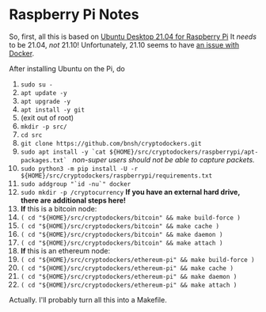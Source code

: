 # Raspberry Pi Notes

So, first, all this is based on [Ubuntu Desktop 21.04 for Raspberry Pi](https://ubuntu.com/download/raspberry-pi) It *needs* to be 21.04, *not* 21.10! Unfortunately, 21.10 seems to have [an issue with Docker](https://forum.storj.io/t/ubuntu-21-10-os-update-problem-with-the-node/15763).

After installing Ubuntu on the Pi, do

1. `sudo su -` 
2. `apt update -y`
3. `apt upgrade -y`
4. `apt install -y git`
5. (exit out of root)
6. `mkdir -p src/`
7. `cd src`
8. `git clone https://github.com/bnsh/cryptodockers.git`
9. ```sudo apt install -y `cat ${HOME}/src/cryptodockers/raspberrypi/apt-packages.txt` ```
   *non-super users should _not_ be able to capture packets.*
10. `sudo python3 -m pip install -U -r ${HOME}/src/cryptodockers/raspberrypi/requirements.txt`
11. ```sudo addgroup "`id -nu`" docker```
12. ```sudo mkdir -p /cryptocurrency``` **If you have an external hard drive, there are additional steps here!**
13. **If** this is a bitcoin node:
14. ```( cd "${HOME}/src/cryptodockers/bitcoin" && make build-force )```
15. ```( cd "${HOME}/src/cryptodockers/bitcoin" && make cache )```
16. ```( cd "${HOME}/src/cryptodockers/bitcoin" && make daemon )```
17. ```( cd "${HOME}/src/cryptodockers/bitcoin" && make attach )```
18. **If** this is an ethereum node:
19. ```( cd "${HOME}/src/cryptodockers/ethereum-pi" && make build-force )```
20. ```( cd "${HOME}/src/cryptodockers/ethereum-pi" && make cache )```
21. ```( cd "${HOME}/src/cryptodockers/ethereum-pi" && make daemon )```
22. ```( cd "${HOME}/src/cryptodockers/ethereum-pi" && make attach )```

Actually. I'll probably turn all this into a Makefile.
